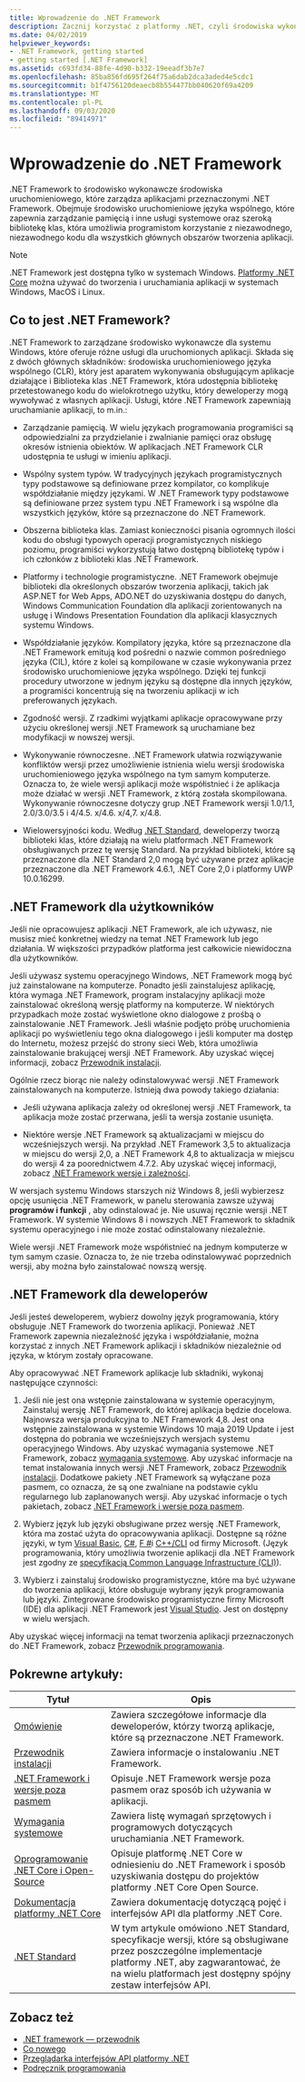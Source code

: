 ```yaml
---
title: Wprowadzenie do .NET Framework
description: Zacznij korzystać z platformy .NET, czyli środowiska wykonawczego środowiska uruchomieniowego, które zarządza aplikacjami. Zawiera środowisko uruchomieniowe języka wspólnego (CLR) i szeroką bibliotekę klas.
ms.date: 04/02/2019
helpviewer_keywords:
- .NET Framework, getting started
- getting started [.NET Framework]
ms.assetid: c693fd34-88fe-4d90-b332-19eeadf3b7e7
ms.openlocfilehash: 85ba856fd695f264f75a6dab2dca3aded4e5cdc1
ms.sourcegitcommit: b1f4756120deaecb8b554477bb040620f69a4209
ms.translationtype: MT
ms.contentlocale: pl-PL
ms.lasthandoff: 09/03/2020
ms.locfileid: "89414971"
---
```

# <a name="get-started-with-net-framework"></a>Wprowadzenie do .NET Framework

.NET Framework to środowisko wykonawcze środowiska uruchomieniowego, które zarządza aplikacjami przeznaczonymi .NET Framework. Obejmuje środowisko uruchomieniowe języka wspólnego, które zapewnia zarządzanie pamięcią i inne usługi systemowe oraz szeroką bibliotekę klas, która umożliwia programistom korzystanie z niezawodnego, niezawodnego kodu dla wszystkich głównych obszarów tworzenia aplikacji.

> [!NOTE]
> .NET Framework jest dostępna tylko w systemach Windows. [Platformy .NET Core](../../core/introduction.md) można używać do tworzenia i uruchamiania aplikacji w systemach Windows, MacOS i Linux.

## <a name="what-is-net-framework"></a>Co to jest .NET Framework?

.NET Framework to zarządzane środowisko wykonawcze dla systemu Windows, które oferuje różne usługi dla uruchomionych aplikacji. Składa się z dwóch głównych składników: środowiska uruchomieniowego języka wspólnego (CLR), który jest aparatem wykonywania obsługującym aplikacje działające i Biblioteka klas .NET Framework, która udostępnia bibliotekę przetestowanego kodu do wielokrotnego użytku, który deweloperzy mogą wywoływać z własnych aplikacji. Usługi, które .NET Framework zapewniają uruchamianie aplikacji, to m.in.:

- Zarządzanie pamięcią. W wielu językach programowania programiści są odpowiedzialni za przydzielanie i zwalnianie pamięci oraz obsługę okresów istnienia obiektów. W aplikacjach .NET Framework CLR udostępnia te usługi w imieniu aplikacji.

- Wspólny system typów. W tradycyjnych językach programistycznych typy podstawowe są definiowane przez kompilator, co komplikuje współdziałanie między językami. W .NET Framework typy podstawowe są definiowane przez system typu .NET Framework i są wspólne dla wszystkich języków, które są przeznaczone do .NET Framework.

- Obszerna biblioteka klas. Zamiast konieczności pisania ogromnych ilości kodu do obsługi typowych operacji programistycznych niskiego poziomu, programiści wykorzystują łatwo dostępną bibliotekę typów i ich członków z biblioteki klas .NET Framework.

- Platformy i technologie programistyczne. .NET Framework obejmuje biblioteki dla określonych obszarów tworzenia aplikacji, takich jak ASP.NET for Web Apps, ADO.NET do uzyskiwania dostępu do danych, Windows Communication Foundation dla aplikacji zorientowanych na usługę i Windows Presentation Foundation dla aplikacji klasycznych systemu Windows.

- Współdziałanie języków. Kompilatory języka, które są przeznaczone dla .NET Framework emitują kod pośredni o nazwie common pośredniego języka (CIL), które z kolei są kompilowane w czasie wykonywania przez środowisko uruchomieniowe języka wspólnego. Dzięki tej funkcji procedury utworzone w jednym języku są dostępne dla innych języków, a programiści koncentrują się na tworzeniu aplikacji w ich preferowanych językach.

- Zgodność wersji. Z rzadkimi wyjątkami aplikacje opracowywane przy użyciu określonej wersji .NET Framework są uruchamiane bez modyfikacji w nowszej wersji.

- Wykonywanie równoczesne. .NET Framework ułatwia rozwiązywanie konfliktów wersji przez umożliwienie istnienia wielu wersji środowiska uruchomieniowego języka wspólnego na tym samym komputerze. Oznacza to, że wiele wersji aplikacji może współistnieć i że aplikacja może działać w wersji .NET Framework, z którą została skompilowana. Wykonywanie równoczesne dotyczy grup .NET Framework wersji 1.0/1.1, 2.0/3.0/3.5 i 4/4.5. x/4.6. x/4,7. x/4.8.

- Wielowersyjności kodu. Według [.NET Standard](../../standard/net-standard.md), deweloperzy tworzą biblioteki klas, które działają na wielu platformach .NET Framework obsługiwanych przez tę wersję Standard. Na przykład biblioteki, które są przeznaczone dla .NET Standard 2,0 mogą być używane przez aplikacje przeznaczone dla .NET Framework 4.6.1, .NET Core 2,0 i platformy UWP 10.0.16299.

<a name="ForUsers"></a>
## <a name="the-net-framework-for-users"></a>.NET Framework dla użytkowników

Jeśli nie opracowujesz aplikacji .NET Framework, ale ich używasz, nie musisz mieć konkretnej wiedzy na temat .NET Framework lub jego działania. W większości przypadków platforma jest całkowicie niewidoczna dla użytkowników.

Jeśli używasz systemu operacyjnego Windows, .NET Framework mogą być już zainstalowane na komputerze. Ponadto jeśli zainstalujesz aplikację, która wymaga .NET Framework, program instalacyjny aplikacji może zainstalować określoną wersję platformy na komputerze. W niektórych przypadkach może zostać wyświetlone okno dialogowe z prośbą o zainstalowanie .NET Framework. Jeśli właśnie podjęto próbę uruchomienia aplikacji po wyświetleniu tego okna dialogowego i jeśli komputer ma dostęp do Internetu, możesz przejść do strony sieci Web, która umożliwia zainstalowanie brakującej wersji .NET Framework. Aby uzyskać więcej informacji, zobacz [Przewodnik instalacji](../install/index.md).

Ogólnie rzecz biorąc nie należy odinstalowywać wersji .NET Framework zainstalowanych na komputerze. Istnieją dwa powody takiego działania:

- Jeśli używana aplikacja zależy od określonej wersji .NET Framework, ta aplikacja może zostać przerwana, jeśli ta wersja zostanie usunięta.

- Niektóre wersje .NET Framework są aktualizacjami w miejscu do wcześniejszych wersji. Na przykład .NET Framework 3,5 to aktualizacja w miejscu do wersji 2,0, a .NET Framework 4,8 to aktualizacja w miejscu do wersji 4 za poorednictwem 4.7.2. Aby uzyskać więcej informacji, zobacz [.NET Framework wersje i zależności](../migration-guide/versions-and-dependencies.md).

W wersjach systemu Windows starszych niż Windows 8, jeśli wybierzesz opcję usunięcia .NET Framework, w panelu sterowania zawsze używaj **programów i funkcji** , aby odinstalować je. Nie usuwaj ręcznie wersji .NET Framework. W systemie Windows 8 i nowszych .NET Framework to składnik systemu operacyjnego i nie może zostać odinstalowany niezależnie.

Wiele wersji .NET Framework może współistnieć na jednym komputerze w tym samym czasie. Oznacza to, że nie trzeba odinstalowywać poprzednich wersji, aby można było zainstalować nowszą wersję.

## <a name="net-framework-for-developers"></a>.NET Framework dla deweloperów

Jeśli jesteś deweloperem, wybierz dowolny język programowania, który obsługuje .NET Framework do tworzenia aplikacji. Ponieważ .NET Framework zapewnia niezależność języka i współdziałanie, można korzystać z innych .NET Framework aplikacji i składników niezależnie od języka, w którym zostały opracowane.

Aby opracowywać .NET Framework aplikacje lub składniki, wykonaj następujące czynności:

1. Jeśli nie jest ona wstępnie zainstalowana w systemie operacyjnym, Zainstaluj wersję .NET Framework, do której aplikacja będzie docelowa. Najnowsza wersja produkcyjna to .NET Framework 4,8. Jest ona wstępnie zainstalowana w systemie Windows 10 maja 2019 Update i jest dostępna do pobrania we wcześniejszych wersjach systemu operacyjnego Windows. Aby uzyskać wymagania systemowe .NET Framework, zobacz [wymagania systemowe](system-requirements.md). Aby uzyskać informacje na temat instalowania innych wersji .NET Framework, zobacz [Przewodnik instalacji](../install/guide-for-developers.md). Dodatkowe pakiety .NET Framework są wyłączane poza pasmem, co oznacza, że są one zwalniane na podstawie cyklu regularnego lub zaplanowanych wersji. Aby uzyskać informacje o tych pakietach, zobacz [.NET Framework i wersje poza pasmem](the-net-framework-and-out-of-band-releases.md).

2. Wybierz język lub języki obsługiwane przez wersję .NET Framework, która ma zostać użyta do opracowywania aplikacji. Dostępne są różne języki, w tym [Visual Basic](../../visual-basic/index.yml), [C#](../../csharp/index.yml), [F #](../../fsharp/index.yml)i [C++/CLI](/cpp/dotnet/dotnet-programming-with-cpp-cli-visual-cpp) od firmy Microsoft. (Język programowania, który umożliwia tworzenie aplikacji dla .NET Framework jest zgodny ze [specyfikacją Common Language Infrastructure (CLI)](https://visualstudio.microsoft.com/license-terms/ecma-c-common-language-infrastructure-standards/)).

3. Wybierz i zainstaluj środowisko programistyczne, które ma być używane do tworzenia aplikacji, które obsługuje wybrany język programowania lub języki. Zintegrowane środowisko programistyczne firmy Microsoft (IDE) dla aplikacji .NET Framework jest [Visual Studio](https://visualstudio.microsoft.com/vs/?utm_medium=microsoft&utm_source=docs.microsoft.com&utm_campaign=inline+link). Jest on dostępny w wielu wersjach.

Aby uzyskać więcej informacji na temat tworzenia aplikacji przeznaczonych do .NET Framework, zobacz [Przewodnik programowania](../development-guide.md).

## <a name="related-articles"></a>Pokrewne artykuły:

| Tytuł | Opis |
| ----- |------------ |
| [Omówienie](overview.md) | Zawiera szczegółowe informacje dla deweloperów, którzy tworzą aplikacje, które są przeznaczone .NET Framework. |
| [Przewodnik instalacji](../install/index.md) | Zawiera informacje o instalowaniu .NET Framework. |  
| [.NET Framework i wersje poza pasmem](the-net-framework-and-out-of-band-releases.md) | Opisuje .NET Framework wersje poza pasmem oraz sposób ich używania w aplikacji. |
| [Wymagania systemowe](system-requirements.md) | Zawiera listę wymagań sprzętowych i programowych dotyczących uruchamiania .NET Framework. |
| [Oprogramowanie .NET Core i Open-Source](net-core-and-open-source.md) | Opisuje platformę .NET Core w odniesieniu do .NET Framework i sposób uzyskiwania dostępu do projektów platformy .NET Core Open Source. |
| [Dokumentacja platformy .NET Core](../../core/introduction.md) | Zawiera dokumentację dotyczącą pojęć i interfejsów API dla platformy .NET Core. |
| [.NET Standard](../../standard/net-standard.md) | W tym artykule omówiono .NET Standard, specyfikacje wersji, które są obsługiwane przez poszczególne implementacje platformy .NET, aby zagwarantować, że na wielu platformach jest dostępny spójny zestaw interfejsów API.

## <a name="see-also"></a>Zobacz też

- [.NET framework — przewodnik](../index.yml)
- [Co nowego](../whats-new/index.md)
- [Przeglądarka interfejsów API platformy .NET](../../../api/index.md)
- [Podręcznik programowania](../development-guide.md)
